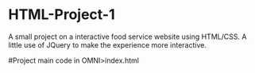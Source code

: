 # HTML-Project-1
 
A small project on a interactive food service website using HTML/CSS. A little use of JQuery to make the experience more interactive. 

#Project main code in OMNI>index.html
